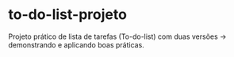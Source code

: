 # to-do-list-projeto
Projeto prático de lista de tarefas (To-do-list) com duas versões -> demonstrando e aplicando boas práticas.
